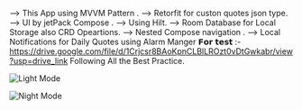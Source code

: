 
 --> This App using MVVM Pattern .
 --> Retorfit for custon quotes json type.
 --> UI by jetPack Compose .
 --> Using Hilt.
 --> Room Database for Local Storage also CRD Opeartions.
 --> Nested Compose navigation .
 --> Local Notifications for Daily Quotes using Alarm Manger 
 𝗙𝗼𝗿 𝘁𝗲𝘀𝘁 :-  https://drive.google.com/file/d/1Crjcsr8BAoKpnCLBlLROzt0vDtGwkabr/view?usp=drive_link
 Following All the Best Practice.
 
 ![Light Mode](https://github.com/user-attachments/assets/a7be0c5a-9fa1-4afe-b4e0-350e946c2031)

![Night Mode](https://github.com/user-attachments/assets/52bada76-3bbf-4370-b65c-415612ba3631)
